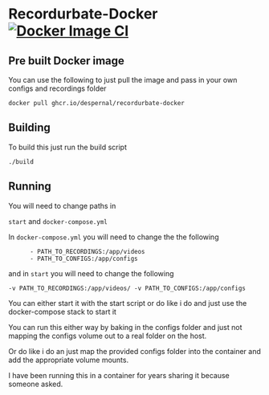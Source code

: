 # Recordurbate-Docker [![Docker Image CI](https://github.com/Despernal/Recordurbate-Docker/actions/workflows/docker-image.yml/badge.svg)](https://github.com/Despernal/Recordurbate-Docker/actions/workflows/docker-image.yml)

## Pre built Docker image

You can use the following to just pull the image and pass in your own configs and recordings folder

`docker pull ghcr.io/despernal/recordurbate-docker`


## Building
To build this just run the build script

`./build`

## Running
You will need to change paths in

`start` and 
`docker-compose.yml` 

In `docker-compose.yml` you will need to change the the following

```   
      - PATH_TO_RECORDINGS:/app/videos
      - PATH_TO_CONFIGS:/app/configs
```
and in `start` you will need to change the following

```
-v PATH_TO_RECORDINGS:/app/videos/ -v PATH_TO_CONFIGS:/app/configs
```

You can either start it with the start script or do like i do and just use the docker-compose stack to start it

You can run this either way by baking in the configs folder and just not mapping the configs volume out to a real folder on the host.

Or do like i do an just map the provided configs folder into the container and add the appropriate volume mounts.

I have been running this in a container for years sharing it because someone asked.









